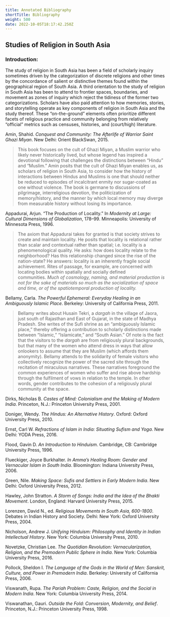 ```yaml
---
title: Annotated Bibliography
shortTitle: Bibliography
weight: 500
date: 2022-10-05T18:17:42.250Z
---
```

## Studies of Religion in South Asia

### Introduction:

The study of religion in South Asia has been a field of scholarly inquiry sometimes driven by the categorization of discrete religions and other times by the concordance of salient or distinctive themes found within the geographical region of South Asia. A third orientation to the study of religion in South Asia has been to attend to frontier spaces, boundaries, and movement as zones of inquiry which reject the tidiness of the former two categorizations. Scholars have also paid attention to how memories, stories, and storytelling operate as key components of religion in South Asia and the study thereof. These “on-the-ground” elements often prioritize different facets of religious practice and community belonging from relatively “official” metrics such as censuses, histories, and (court/high) literature.

Amin, Shahid. *Conquest and Community: The Afterlife of Warrior Saint Ghazi Miyan*. New Delhi: Orient BlackSwan, 2015.

> ﻿This book focuses on the cult of Ghazi Miyan, a Muslim warrior who likely never historically lived, but whose legend has inspired a devotional following that challenges the distinctions between “Hindu” and “Muslim.” Amin posits that the cult of Ghazi Miyan enables us, as scholars of religion in South Asia, to consider how the history of interactions between Hindus and Muslims is one that should neither be reduced to episodes of incalcitrant enmity nor sugar-coated as one without violence. The book is germane to discussions of pilgrimage, interreligious devotion, the politicization of memory/history, and the manner by which local memory may diverge from measurable history without losing its importance.

Appadurai, Arjun. “The Production of Locality.” In *Modernity at Large: Cultural Dimensions of Globalization*, 178–99. Minneapolis: University of Minnesota Press, 1996.

> The axiom that Appadurai takes for granted is that society strives to create and maintain locality. He posits that locality is relational rather than scalar and contextual rather than spatial; i.e. locality is a phenomenological quality. He asks: how does locality relate to the neighborhood? Has this relationship changed since the rise of the nation-state? He answers: locality is an inherently fragile social achievement. Rites of passage, for example, are concerned with locating bodies within spatially and socially defined communities. *Much of cosmology, naming, and material production is not for the sake of materials so much as the socialization of space and time, or of the spatiotemporal production of locality.*

Bellamy, Carla. *The Powerful Ephemeral: Everyday Healing in an Ambiguously Islamic Place*. Berkeley: University of California Press, 2011.

> Bellamy writes about Husain Tekri, a *dargah* in the village of Jaora, just south of Rajasthan and East of Gujarat, in the state of Madhya Pradesh. She writes of the Sufi shrine as an “ambiguously Islamic place,” thereby offering a contribution to scholarly distinctions made between “Islamic,” “Islamicate,” and “South Asian.” Of note is the fact that the visitors to the *dargah* are from religiously plural backgrounds, but that many of the women who attend dress in ways that allow onlookers to assume that they are Muslim (which affords them anonymity). Bellamy attends to the solidarity of female visitors who collectively recognize the power of the sacred site through the recitation of miraculous narratives. These narratives foreground the common experiences of women who suffer and rise above hardship through the fulfilment of vows in relation to the temple. In other words, gender contributes to the cohesion of a religiously plural community at the space.

Dirks, Nicholas B. *Castes of Mind: Colonialism and the Making of Modern India*. Princeton, N.J.: Princeton University Press, 2001.

Doniger, Wendy. *The Hindus: An Alternative History*. Oxford: Oxford University Press, 2010.

Ernst, Carl W. *Refractions of Islam in India: Situating Sufism and Yoga*. New Delhi: YODA Press, 2016.

Flood, Gavin D. *An Introduction to Hinduism*. Cambridge, CB: Cambridge University Press, 1996.

Flueckiger, Joyce Burkhalter. *In Amma’s Healing Room: Gender and Vernacular Islam in South India*. Bloomington: Indiana University Press, 2006.

Green, Nile. *Making Space: Sufis and Settlers in Early Modern India*. New Delhi: Oxford University Press, 2012.

Hawley, John Stratton. *A Storm of Songs: India and the Idea of the Bhakti Movement*. London, England: Harvard University Press, 2015.

Lorenzen, David N., ed. *Religious Movements in South Asia, 600-1800*. Debates in Indian History and Society. Delhi: New York: Oxford University Press, 2004.

Nicholson, Andrew J. *Unifying Hinduism: Philosophy and Identity in Indian Intellectual History*. New York: Columbia University Press, 2010.

Novetzke, Christian Lee. *The Quotidian Revolution: Vernacularization, Religion, and the Premodern Public Sphere in India*. New York: Columbia University Press, 2016.

Pollock, Sheldon I. *The Language of the Gods in the World of Men: Sanskrit, Culture, and Power in Premodern India*. Berkeley: University of California Press, 2006.

Viswanath, Rupa. *The Pariah Problem: Caste, Religion, and the Social in Modern India*. New York: Columbia University Press, 2014.

Viswanathan, Gauri. *Outside the Fold: Conversion, Modernity, and Belief*. Princeton, N.J.: Princeton University Press, 1998.
